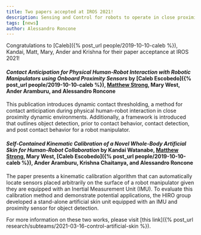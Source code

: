 ```yaml
---
title: Two papers accepted at IROS 2021!
description: Sensing and Control for robots to operate in close proximity with people
tags: [news]
author: Alessandro Roncone
---
```


Congratulations to [Caleb]({% post_url people/2019-10-10-caleb %}), Kandai, Matt, Mary, Ander and Krishna for their paper acceptance at IROS 2021!


#### _Contact Anticipation for Physical Human-Robot Interaction with Robotic Manipulators using Onboard Proximity Sensors_ by [Caleb Escobedo]({% post_url people/2019-10-10-caleb %}), <a href="https://www.linkedin.com/in/matthewhstrong/">Matthew Strong</a>, Mary West, Ander Aramburu, and Alessandro Roncone

This publication introduces dynamic contact thresholding, a method for contact anticipation during physical human-robot interaction in close proximity dynamic environments. Additionally, a framework is introduced that outlines object detection, prior to contact behavior, contact detection, and post contact behavior for a robot manipulator.


#### _Self-Contained Kinematic Calibration of a Novel Whole-Body Artificial Skin for Human-Robot Collaboration_ by Kandai Watanabe, <a href="https://www.linkedin.com/in/matthewhstrong/">Matthew Strong</a>, Mary West, [Caleb Escobedo]({% post_url people/2019-10-10-caleb %}), Ander Aramburu, Krishna Chaitanya, and Alessandro Roncone

The paper presents a kinematic calibration algorithm that can automatically locate sensors placed arbitrarily on the surface of a robot manipulator given they are equipped with an Inertial Measurement Unit (IMU). To evaluate this calibration method and demonstrate potential applications, the HIRO group developed a stand-alone artificial skin unit equipped with an IMU and proximity sensor for object detection.

For more information on these two works, please visit [this link]({% post_url research/subteams/2021-03-16-control-artificial-skin %}).
